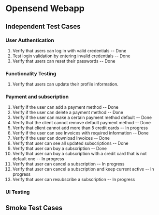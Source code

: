 # Opensend Webapp
## Independent Test Cases
### User Authentication
1. Verify that users can log in with valid credentials -- Done
2. Test login validation by entering invalid credentials -- Done
3. Verify that users can reset their passwords -- Done
### Functionality Testing
1. Verify that users can update their profile information.
### Payment and subscription
1. Verify if the user can add a payment method -- Done
2. Verify if the user can delete a payment method -- Done
3. Verify if the user can make a certain payment method default -- Done
4. Verify that the client cannot remove default payment method -- Done
5. Verify that client cannot add more than 5 credit cards -- In progress
6. Verify if the user can see Invoices with required information -- Done
7. Verify if the user can download Invoices -- Done
8. Verify that user can see all updated subscriptions -- Done
9. Verify that user can buy a subscription -- Done
10. Verify that user can buy a subscription with a credit card that is not default one -- In progress
11. Verify that user can cancel a subscription -- In progress
12. Verify that user can cancel a subscription and keep current active -- In progress
13. Verify that user can resubscribe a subscription -- In progress

### UI Testing

## Smoke Test Cases
